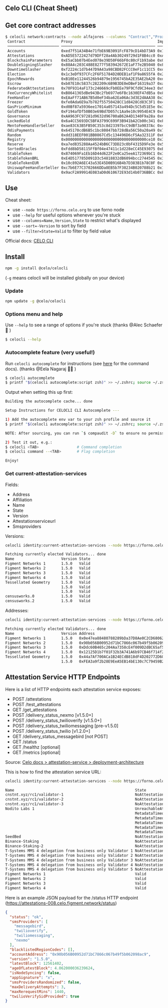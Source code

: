## Celo CLI (Cheat Sheet)

## Get core contract addresses

```sh
$ celocli network:contracts --node alfajores --columns "Contract","Proxy","Implementation"                  
 Contract                Proxy                                      Implementation                                                                    
 ─────────────────────── ────────────────────────────────────────── ──────────────────────────────────────────                                        
 Accounts                0xed7f51A34B4e71fbE69B3091FcF879cD14bD73A9 0x133D9408098b72a18B6c79f06BC62965D1B59cC1                                        
 Attestations            0xAD5E5722427d79DFf28a4Ab30249729d1F8B4cc0 0xA758e8f4f79AB72184914343CaAb2E2162fdDd3D                                        
 BlockchainParameters    0xE5aCbb07b4Eed078e39D50F66bF0c80cF1b93abe 0x029d8a20D86157F47CcbEE5209DEe0591dD2eB70                                        
 DoubleSigningSlasher    0x88A4c203C488E8277f583942672E1aF77e2B5040 0xF06EF728067dd7b5CC752DC0C787dABECcBfC82e                                        
 DowntimeSlasher         0xf2224c1d7b447D9A43a98CBD82FCCC0eF1c11CC5 0xdF3d2CD57090B3B6C15c18Ec7C1E33DCF565B449                                        
 Election                0x1c3eDf937CFc2F6F51784D20DEB1af1F9a8655fA 0x2a39E41a736D3d6d8b7C393397969BaAc8E53DC9                                        
 EpochRewards            0xB10Ee11244526b94879e1956745bA2E35AE2bA20 0xd894682B96B1E5954223e0554afad14b2a93cDdb                                        
 Escrow                  0xb07E10c5837c282209c6B9B3DE0eDBeF16319a37 0xa34117B48313dE0093d599720998415bAb5FD61d                                        
 FederatedAttestations   0x70F9314aF173c246669cFb0EEe79F9Cfd9C34ee3 0x926E88a280902Bfff5047693B9CeAfdb9F4d5095                                        
 FeeCurrencyWhitelist    0xB8641365dBe943Bc2fb6977e6FBc1630EF47dB5a 0x8DE5E4c86284F46a4b034a2F9a41A6175523daa9                                        
 FeeHandler              0xEAaFf71AB67B5d0eF34ba62Ea06Ac3d3E2dAAA38 0x31788a65f0e8318d6b2A36B9dE5Dfc4D1C22F182                                        
 Freezer                 0xfe0Ada6E9a7b782f55750428CC1d8428Cd83C3F1 0x423A32Ee1AF793DF26c4aEe7e36441C00C29e280 
 GasPriceMinimum         0xd0Bf87a5936ee17014a057143a494Dc5C5d51E5e 0x31b1Da7073576A3EdC402607B87B4e95539D7FE5 
 GoldToken               0xF194afDf50B03e69Bd7D057c1Aa9e10c9954E4C9 0xec6aFE1065c98Fb16E60Cf7764b145bbDE7a2a6c 
 Governance              0xAA963FC97281d9632d96700aB62A4D1340F9a28a 0x6b8Ea5A8790eF33421facA99D6855D6444766CF8 
 LockedGold              0x6a4CC5693DC5BFA3799C699F3B941bA2Cb00c341 0xF7B828aB943759BF05355A5F4F13D516CD45B4Ee 
 MentoFeeHandlerSeller   0xae83C63B5FB50C353c8d23397bcC9dBf3a9837Ac 0x4ec74B45BCCc7f57F434BbFfaEa068f70637fC91 
 OdisPayments            0x645170cdB6B5c1bc80847bb728dBa56C50a20a49 0x72eAC1F0518213Ad405560eFd3fB647FbDAdb703 
 Random                  0xdd318EEF001BB0867Cd5c134496D6cF5Aa32311F 0x67c6829506DdF66Ed824Fd1cCC40665588Bc4631 
 Registry                0x000000000000000000000000000000000000ce10 0x33011E0a33AF1F757396f2a5A1F2158bEd179Dfd 
 Reserve                 0xa7ed835288Aa4524bB6C73DD23c0bF4315D9Fe3e 0x5B4B6ba128c7BA51d63eD7474A7b17492Fb28476 
 SortedOracles           0xFdd8bD58115FfBf04e47411c1d228eCC45E93075 0xB07A33093d332f0D2810b36Bdd3c9e7390624F1F 
 StableToken             0x874069Fa1Eb16D44d622F2e0Ca25eeA172369bC1 0x3Bd899048f4f6951fFeB5474205B79FDB09D6212 
 StableTokenBRL          0xE4D517785D091D3c54818832dB6094bcc2744545 0x3Bd899048f4f6951fFeB5474205B79FDB09D6212 
 StableTokenEUR          0x10c892A6EC43a53E45D0B916B4b7D383B1b78C0F 0x3Bd899048f4f6951fFeB5474205B79FDB09D6212 
 UniswapFeeHandlerSeller 0xc7b6E77C3702666DDa8EB5b7F30234B020788b21 0x1365f75d7087D997F504f56f2CA60418d9970163 
 Validators              0x9acF2A99914E083aD0d610672E93d14b0736BBCc 0xF17D8624e0c3402D02b6F8D5870Fff0Dd35e4f0B
```

## Use

Cheat sheet: 
- use `--node https://forno.celo.org` to use forno node
- use `--help` for useful options whenever you're stuck
- use `--columns=Name,Version,State` to restrict what's displayed
- use `--sort=-Version` to sort by field
- use `--filter=State=Valid` to filter by field value

Official docs: [CELO CLI](https://docs.celo.org/command-line-interface/introduction)


## Install 

```bash
npm -g install @celo/celocli
```
(`-g` means celocli will be installed globally on your device)


### Update

```bash
npm update -g @celo/celocli
```

### Options menu and help

Use `--help` to see a range of options if you're stuck (thanks @Alec Schaefer 🙌  )

```bash
$ celocli --help
```

### Autocomplete feature (very useful!)

Run `celocli autocomplete` for instructions (see [here](https://docs.celo.org/command-line-interface/autocomplete) for the command docs). (thanks @Eela Nagaraj 👩‍💻 )

```bash
$ celocli autocomplete
$ printf "$(celocli autocomplete:script zsh)" >> ~/.zshrc; source ~/.zshrc
```

Output when setting this up first: 

```bash
Building the autocomplete cache... done

Setup Instructions for CELOCLI CLI Autocomplete ---

1) Add the autocomplete env var to your zsh profile and source it
$ printf "$(celocli autocomplete:script zsh)" >> ~/.zshrc; source ~/.zshrc

NOTE: After sourcing, you can run `$ compaudit -D` to ensure no permissions conflicts are present

2) Test it out, e.g.:
$ celocli <TAB>                 # Command completion
$ celocli command --<TAB>       # Flag completion

Enjoy!
```

### Get current-attestation-services

Fields:
- Address 
- Affiliation
- Name
- State
- Version
- Attestationserviceurl
- Smsproviders

Versions: 

```bash
celocli identity:current-attestation-services --node https://forno.celo.org --columns=Name,Version,State --sort=-Version --filter=State=Valid

Fetching currently elected Validators... done
Name                     Version State 
Figment Networks 1       1.5.0   Valid 
Figment Networks 2       1.5.0   Valid 
Figment Networks 3       1.5.0   Valid 
Figment Networks 4       1.5.0   Valid 
Tessellated Geometry     1.5.0   Valid 
                         1.5.0   Valid 
                         1.5.0   Valid 
censusworks.0            1.5.0   Valid 
censusworks.2            1.5.0   Valid 
```

Addresses:

```bash
celocli identity:current-attestation-services --node https://forno.celo.org --columns=Name,Version,Address,State --sort=-Version --filter=State=Valid

Fetching currently elected Validators... done
Name                     Version Address                                    State 
Figment Networks 1       1.5.0   0x0e47ea88480788289bDa37D8Ae0C2CD680623cfA Valid 
Figment Networks 2       1.5.0   0x90b056B00952d71bC7866c067b49f5b062098ac9 Valid 
Figment Networks 3       1.5.0   0xDdc60B465c204Aa7358cE4f009D2dBC65af5C4B4 Valid 
Figment Networks 4       1.5.0   0x12125D1b7f01F32b3A741A6b97CB46f714f273aA Valid 
Tessellated Geometry     1.5.0   0x44a7Af700ACa1B24ECdB818dF4D202772D606Cb4 Valid 
                         1.5.0   0xFEA3a9f2b28E9EeA5EB14bE130c7C79459B2AA5e Valid 
```

## Attestation Service HTTP Endpoints

Here is a list of HTTP endpoints each attestation service exposes: 
- POST /attestations
- POST /test_attestations
- GET /get_attestations
- POST /delivery_status_nexmo [v1.5.0+]
- POST /delivery_status_twilioverify [v1.5.0+]
- POST /delivery_status_twiliomessaging [pre-v1.5.0]
- POST /delivery_status_twilio [v1.2.0+]
- GET /delivery_status_messagebird [not POST]
- GET /status 
- GET /healthz [optional]
- GET /metrics [optional]

Source: [Celo docs > attestation-service > deployment-architecture](attestation-service#deployment-architecture)

This is how to find the attestation service URL: 

```bash
celocli identity:current-attestation-services --node https://forno.celo.org --columns=Name,State,Attestationserviceurl --sort=-Version

Name                                                      State                         Attestationserviceurl                                  
cnstnt.xyz/rc1/validator-1                                NoAttestationSigner           null                                                   
cnstnt.xyz/rc1/validator-2                                NoAttestationSigner           null                                                   
cnstnt.xyz/rc1/validator-3                                NoAttestationSigner           null                                                   
Nodito Labs 1                                             UnreachableAttestationService https://celo-attestation-1.noditolabs.com:3000         
                                                          MetadataTimeout               null                                                   
                                                          MetadataTimeout               null                                                   
                                                          MetadataTimeout               null                                                   
                                                          MetadataTimeout               null                                                   
                                                          MetadataTimeout               null                                                   
SeedBed                                                   NoAttestationSigner           null                                                   
Binance-Staking                                           NoAttestationSigner           null                                                   
Binance-Staking-2                                         NoAttestationSigner           null                                                   
T-Systems MMS 4 delegation from business only Validator 1 NoAttestationSigner           null                                                   
T-Systems MMS 4 delegation from business only Validator 2 NoAttestationSigner           null                                                   
T-Systems MMS 4 delegation from business only Validator 3 NoAttestationSigner           null                                                   
T-Systems MMS 4 delegation from business only Validator 4 NoAttestationSigner           null                                                   
T-Systems MMS 4 delegation from business only Validator 5 NoAttestationSigner           null                                                   
Figment Networks 1                                        Valid                         https://attestations-01.celo.figment.network           
Figment Networks 2                                        Valid                         https://attestations-008.celo.figment.network          
Figment Networks 3                                        Valid                         https://attestations-009.celo.figment.network          
Figment Networks 4                                        Valid                         https://attestations-02.celo.figment.network    
```

Here is an example JSON payload for the /status HTTP endpoint (https://attestations-008.celo.figment.network/status)

```json
{
  "status": "ok",
  "smsProviders": [
    "messagebird",
    "twilioverify",
    "twiliomessaging",
    "nexmo"
  ],
  "blacklistedRegionCodes": [],
  "accountAddress": "0x90b056B00952d71bC7866c067b49f5b062098ac9",
  "version": "1.5.0",
  "latestBlock": 12561402,
  "ageOfLatestBlock": 4.062000036239624,
  "isNodeSyncing": false,
  "appSignature": "x",
  "smsProvidersRandomized": false,
  "maxDeliveryAttempts": 3,
  "maxRerequestMins": 1440,
  "twilioVerifySidProvided": true
}
```
